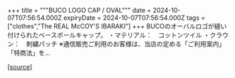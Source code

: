 +++
title = """BUCO LOGO CAP / OVAL"""
date = 2024-10-07T07:56:54.000Z
expiryDate = 2024-10-07T07:56:54.000Z
tags = ["clothes","The REAL McCOY'S IBARAKI"]
+++
BUCOのオーバルロゴが縫い付けられたベースボールキャップ。 ・マテリアル：　コットンツイル ・クラウン：　刺繍パッチ ※通信販売ご利用のお客様は、当店の定める「ご利用案内」「特商法」を...

[[source]](https://the-realmccoys.ocnk.net/product/1464)
